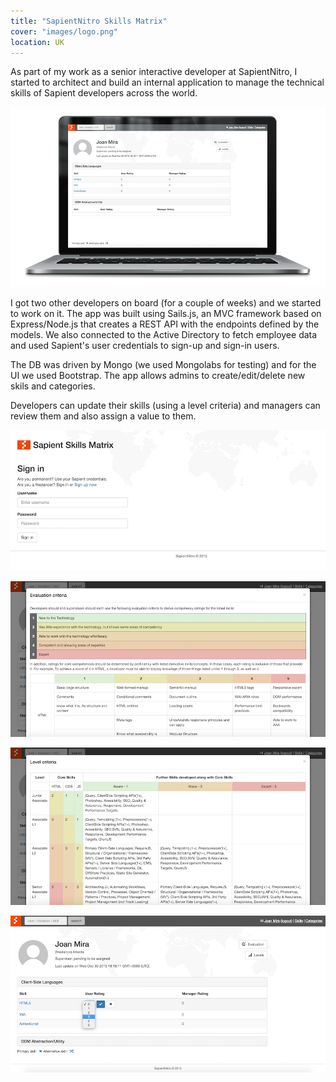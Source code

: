 ```yaml
---
title: "SapientNitro Skills Matrix"
cover: "images/logo.png"
location: UK
---
```


As part of my work as a senior interactive developer at SapientNitro, I started to architect and build an internal application to manage the technical skills of Sapient developers across the world.

![](./images/2.jpg)

I got two other developers on board (for a couple of weeks) and we started to work on it. The app was built using Sails.js, an MVC framework based on Express/Node.js that creates a REST API with the endpoints defined by the models. We also connected to the Active Directory to fetch employee data and used Sapient's user credentials to sign-up and sign-in users.

The DB was driven by Mongo (we used Mongolabs for testing) and for the UI we used Bootstrap. The app allows admins to create/edit/delete new skils and categories.

Developers can update their skills (using a level criteria) and managers can review them and also assign a value to them.

![](./images/1.jpg)

![](./images/3.jpg)

![](./images/4.jpg)

![](./images/5.jpg)
